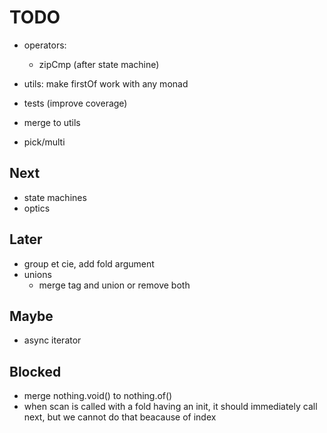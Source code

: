 # TODO

- operators:

  - zipCmp (after state machine)

- utils: make firstOf work with any monad

- tests (improve coverage)

- merge to utils

- pick/multi

## Next

- state machines
- optics

## Later

- group et cie, add fold argument
- unions
  - merge tag and union or remove both

## Maybe

- async iterator

## Blocked

- merge nothing.void() to nothing.of()
- when scan is called with a fold having an init, it should immediately call next, but we cannot do that beacause of index
